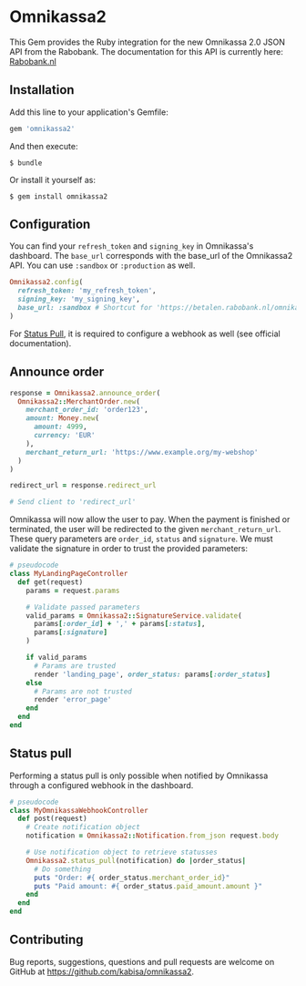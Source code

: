 # Omnikassa2

This Gem provides the Ruby integration for the new Omnikassa 2.0 JSON API from the
Rabobank. The documentation for this API is currently here:
[Rabobank.nl](https://www.rabobank.nl/images/handleiding-merchant-shop_29920545.pdf)


## Installation

Add this line to your application's Gemfile:

```ruby
gem 'omnikassa2'
```

And then execute:

    $ bundle

Or install it yourself as:

    $ gem install omnikassa2


## Configuration
You can find your `refresh_token` and `signing_key` in Omnikassa's dashboard. The `base_url` corresponds with the base_url of the Omnikassa2 API. You can use `:sandbox` or `:production` as well.

```ruby
Omnikassa2.config(
  refresh_token: 'my_refresh_token',
  signing_key: 'my_signing_key',
  base_url: :sandbox # Shortcut for 'https://betalen.rabobank.nl/omnikassa-api-sandbox'
)
```

For [Status Pull](#status-pull), it is required to configure a webhook as well (see official documentation).

## Announce order
```ruby
response = Omnikassa2.announce_order(
  Omnikassa2::MerchantOrder.new(
    merchant_order_id: 'order123',
    amount: Money.new(
      amount: 4999,
      currency: 'EUR'
    ),
    merchant_return_url: 'https://www.example.org/my-webshop'
  )
)

redirect_url = response.redirect_url

# Send client to 'redirect_url'
```

Omnikassa will now allow the user to pay. When the payment is finished or terminated, the user will be redirected to the given `merchant_return_url`. These query parameters are `order_id`, `status` and `signature`. We must validate the signature in order to trust the provided parameters:

```ruby
# pseudocode
class MyLandingPageController
  def get(request)
    params = request.params

    # Validate passed parameters
    valid_params = Omnikassa2::SignatureService.validate(
      params[:order_id] + ',' + params[:status],
      params[:signature]
    )

    if valid_params
      # Params are trusted
      render 'landing_page', order_status: params[:order_status]
    else
      # Params are not trusted
      render 'error_page'
    end
  end
end
```

## Status pull
Performing a status pull is only possible when notified by Omnikassa through a configured webhook in the dashboard.

```ruby
# pseudocode
class MyOmnikassaWebhookController
  def post(request)
    # Create notification object
    notification = Omnikassa2::Notification.from_json request.body

    # Use notification object to retrieve statusses
    Omnikassa2.status_pull(notification) do |order_status|
      # Do something
      puts "Order: #{ order_status.merchant_order_id}"
      puts "Paid amount: #{ order_status.paid_amount.amount }"
    end
  end
end
```

## Contributing
Bug reports, suggestions, questions and pull requests are welcome on GitHub at https://github.com/kabisa/omnikassa2.

